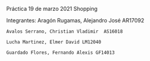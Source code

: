 Práctica 19 de marzo 2021
Shopping

Integrantes: 
    Aragón Rugamas, Alejandro José  AR17092

    Avalos Serrano, Christian Vladimir  AS16018

    Lucha Martinez, Elmer David LM12040 
    
    Guardado Flores, Fernando Alexis GF14013 

